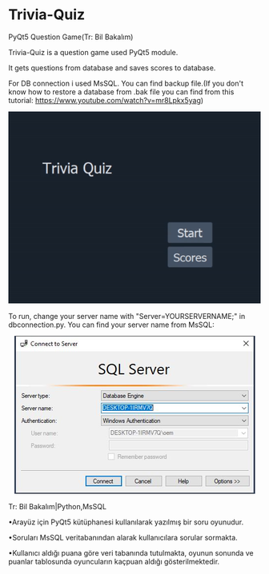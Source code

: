 # Trivia-Quiz
PyQt5 Question Game(Tr: Bil Bakalım)

Trivia-Quiz is a question game used PyQt5 module.

It gets questions from database and saves scores to database.

For DB connection i used MsSQL. You can find backup file.(If you don't know how to restore a database from .bak file you can find from this tutorial: https://www.youtube.com/watch?v=mr8Lpkx5yag)

<p align="center">
  <img src="https://github.com/abdullahkavakli/Trivia-Quiz/blob/main/img/trivia-gif.gif" alt="animated" />
</p>

To run, change your server name with "Server=YOURSERVERNAME;" in dbconnection.py. You can find your server name from MsSQL:

<p align="center">
  <img src="https://github.com/abdullahkavakli/Trivia-Quiz/blob/main/img/db-connection.JPG" alt="animated" />
</p>


Tr:
Bil Bakalım|Python,MsSQL

•Arayüz için PyQt5 kütüphanesi kullanılarak yazılmış bir soru oyunudur.

•Soruları MsSQL veritabanından alarak kullanıcılara sorular sormakta.

•Kullanıcı aldığı puana göre veri tabanında tutulmakta, oyunun sonunda ve puanlar tablosunda oyuncuların kaçpuan aldığı gösterilmektedir.
